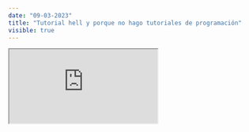 ```yaml
---
date: "09-03-2023"
title: "Tutorial hell y porque no hago tutoriales de programación"
visible: true
---
```

<iframe src="https://www.youtube.com/embed/ZvnewsCOxNM" allowfullscreen></iframe>
